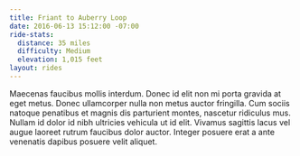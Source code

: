 ```yaml
---
title: Friant to Auberry Loop
date: 2016-06-13 15:12:00 -07:00
ride-stats:
  distance: 35 miles
  difficulty: Medium
  elevation: 1,015 feet
layout: rides
---
```


Maecenas faucibus mollis interdum. Donec id elit non mi porta gravida at eget metus. Donec ullamcorper nulla non metus auctor fringilla. Cum sociis natoque penatibus et magnis dis parturient montes, nascetur ridiculus mus. Nullam id dolor id nibh ultricies vehicula ut id elit. Vivamus sagittis lacus vel augue laoreet rutrum faucibus dolor auctor. Integer posuere erat a ante venenatis dapibus posuere velit aliquet.